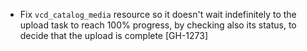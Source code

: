 * Fix `vcd_catalog_media` resource so it doesn't wait indefinitely to the upload task to reach 100% progress,
  by checking also its status, to decide that the upload is complete [GH-1273]